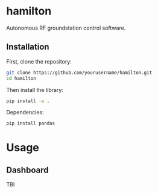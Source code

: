 # hamilton
Autonomous RF groundstation control software.

## Installation
First, clone the repository:

```bash
git clone https://github.com/yourusername/hamilton.git
cd hamilton
```
Then install the library:

```bash
pip install -e .
```

Dependencies:
```bash
pip install pandas
```
# Usage
## Dashboard
TBI
